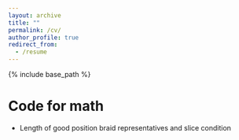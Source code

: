 ```yaml
---
layout: archive
title: ""
permalink: /cv/
author_profile: true
redirect_from:
  - /resume
---
```


{% include base_path %}

Code for math 
======
* Length of good position braid representatives and slice condition
